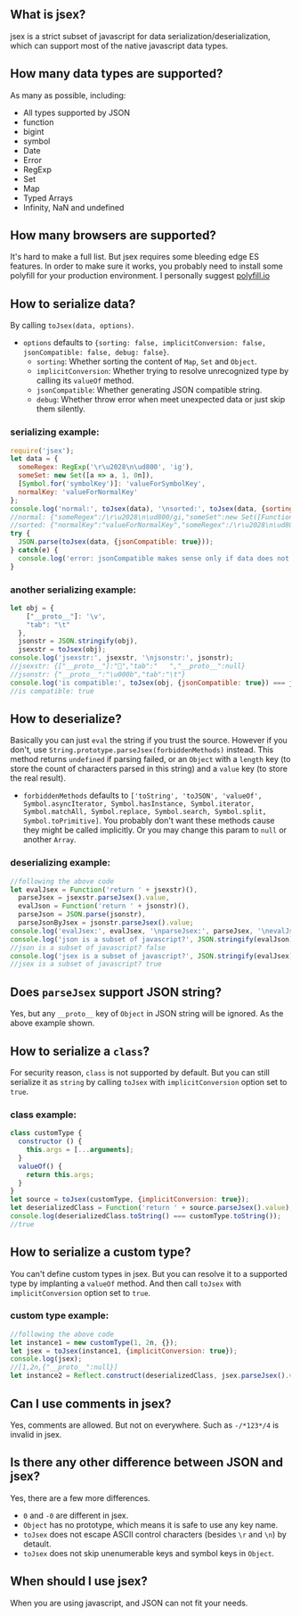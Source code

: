 ## What is jsex?
jsex is a strict subset of javascript for data serialization/deserialization, which can support most of the native javascript data types.


## How many data types are supported?
As many as possible, including:
* All types supported by JSON
* function
* bigint
* symbol
* Date
* Error
* RegExp
* Set
* Map
* Typed Arrays
* Infinity, NaN and undefined


## How many browsers are supported?
It's hard to make a full list. But jsex requires some bleeding edge ES features. In order to make sure it works, you probably need to install some polyfill for your production environment. I personally suggest [polyfill.io](https://polyfill.io/v3/polyfill.min.js?features=es2016%2Ces2017%2Ces2018%2Ces2019%2CString.fromCodePoint%2CglobalThis&flags=always,gated)


## How to serialize data?
By calling `toJsex(data, options)`.
* `options` defaults to `{sorting: false, implicitConversion: false, jsonCompatible: false, debug: false}`.
  * `sorting`: Whether sorting the content of `Map`, `Set` and `Object`.
  * `implicitConversion`: Whether trying to resolve unrecognized type by calling its `valueOf` method.
  * `jsonCompatible`: Whether generating JSON compatible string.
  * `debug`: Whether throw error when meet unexpected data or just skip them silently.
### serializing example:
```javascript
require('jsex');
let data = {
  someRegex: RegExp('\r\u2028\n\ud800', 'ig'),
  someSet: new Set([a => a, 1, 0n]),
  [Symbol.for('symbolKey')]: 'valueForSymbolKey',
  normalKey: 'valueForNormalKey'
};
console.log('normal:', toJsex(data), '\nsorted:', toJsex(data, {sorting: true}));
//normal: {"someRegex":/\r\u2028\n\ud800/gi,"someSet":new Set([Function("a","return a"),1,0n]),"normalKey":"valueForNormalKey",[Symbol.for("symbolKey")]:"valueForSymbolKey","__proto__":null}
//sorted: {"normalKey":"valueForNormalKey","someRegex":/\r\u2028\n\ud800/gi,"someSet":new Set([0n,1,Function("a","return a")]),[Symbol.for("symbolKey")]:"valueForSymbolKey","__proto__":null}
try {
  JSON.parse(toJsex(data, {jsonCompatible: true}));
} catch(e) {
  console.log('error: jsonCompatible makes sense only if data does not contain extended types');
}
```
### another serializing example:
```javascript
let obj = {
    ["__proto__"]: '\v',
    "tab": "\t"
  },
  jsonstr = JSON.stringify(obj),
  jsexstr = toJsex(obj);
console.log('jsexstr:', jsexstr, '\njsonstr:', jsonstr);
//jsexstr: {["__proto__"]:"","tab":"	","__proto__":null}
//jsonstr: {"__proto__":"\u000b","tab":"\t"}
console.log('is compatible:', toJsex(obj, {jsonCompatible: true}) === jsonstr);
//is compatible: true
```


## How to deserialize?
Basically you can just `eval` the string if you trust the source. However if you don't, use `String.prototype.parseJsex(forbiddenMethods)` instead. This method returns `undefined` if parsing failed, or an `Object` with a `length` key (to store the count of characters parsed in this string) and a `value` key (to store the real result).
* `forbiddenMethods` defaults to `['toString', 'toJSON', 'valueOf', Symbol.asyncIterator, Symbol.hasInstance, Symbol.iterator, Symbol.matchAll, Symbol.replace, Symbol.search, Symbol.split, Symbol.toPrimitive]`. You probably don't want these methods cause they might be called implicitly. Or you may change this param to `null` or another `Array`.
### deserializing example:
```javascript
//following the above code
let evalJsex = Function('return ' + jsexstr)(),
  parseJsex = jsexstr.parseJsex().value,
  evalJson = Function('return ' + jsonstr)(),
  parseJson = JSON.parse(jsonstr),
  parseJsonByJsex = jsonstr.parseJsex().value;
console.log('evalJsex:', evalJsex, '\nparseJsex:', parseJsex, '\nevalJson:', evalJson, '\nparseJson:', parseJson, '\nparseJsonByJsex:', parseJsonByJsex);
console.log('json is a subset of javascript?', JSON.stringify(evalJson) === JSON.stringify(parseJson));
//json is a subset of javascript? false
console.log('jsex is a subset of javascript?', JSON.stringify(evalJsex) === JSON.stringify(parseJsex) && JSON.stringify(evalJson) === JSON.stringify(parseJsonByJsex));
//jsex is a subset of javascript? true
```


## Does `parseJsex` support JSON string?
Yes, but any `__proto__` key of `Object` in JSON string will be ignored. As the above example shown.


## How to serialize a `class`?
For security reason, `class` is not supported by default. But you can still serialize it as `string` by calling `toJsex` with `implicitConversion` option set to `true`.
### class example:
```javascript
class customType {
  constructor () {
    this.args = [...arguments];
  }
  valueOf() {
    return this.args;
  }
}
let source = toJsex(customType, {implicitConversion: true});
let deserializedClass = Function('return ' + source.parseJsex().value);
console.log(deserializedClass.toString() === customType.toString());
//true
```


## How to serialize a custom type?
You can't define custom types in jsex. But you can resolve it to a supported type by implanting a `valueOf` method. And then call `toJsex` with `implicitConversion` option set to `true`.
### custom type example:
```javascript
//following the above code
let instance1 = new customType(1, 2n, {});
let jsex = toJsex(instance1, {implicitConversion: true});
console.log(jsex);
//[1,2n,{"__proto__":null}]
let instance2 = Reflect.construct(deserializedClass, jsex.parseJsex().value);
```


## Can I use comments in jsex?
Yes, comments are allowed. But not on everywhere. Such as `-/*123*/4` is invalid in jsex.


## Is there any other difference between JSON and jsex?
Yes, there are a few more differences.
* `0` and `-0` are different in jsex.
* `Object` has no prototype, which means it is safe to use any key name.
* `toJsex` does not escape ASCII control characters (besides `\r` and `\n`) by detault.
* `toJsex` does not skip unenumerable keys and symbol keys in `Object`.


## When should I use jsex?
When you are using javascript, and JSON can not fit your needs.
